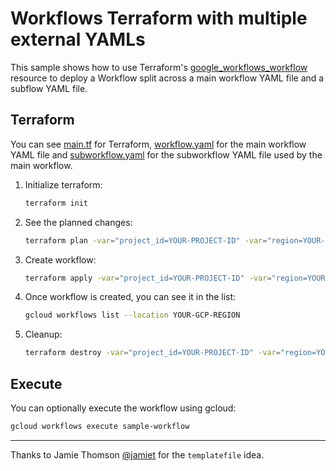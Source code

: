 # Workflows Terraform with multiple external YAMLs

This sample shows how to use Terraform's [google_workflows_workflow](https://registry.terraform.io/providers/hashicorp/google/latest/docs/resources/workflows_workflow)
resource to deploy a Workflow split across a main workflow YAML file and a
subflow YAML file.

## Terraform

You can see [main.tf](main.tf) for Terraform,
[workflow.yaml](workflow.yaml) for the main workflow YAML file and
[subworkflow.yaml](subworkflow.yaml) for the subworkflow YAML file used by the
main workflow.

1. Initialize terraform:

    ```sh
    terraform init
    ```

1. See the planned changes:

    ```sh
    terraform plan -var="project_id=YOUR-PROJECT-ID" -var="region=YOUR-GCP-REGION"
    ```

1. Create workflow:

    ```sh
    terraform apply -var="project_id=YOUR-PROJECT-ID" -var="region=YOUR-GCP-REGION"
    ```

1. Once workflow is created, you can see it in the list:

    ```sh
    gcloud workflows list --location YOUR-GCP-REGION
    ```

1. Cleanup:

    ```sh
    terraform destroy -var="project_id=YOUR-PROJECT-ID" -var="region=YOUR-GCP-REGION"
    ```

## Execute

You can optionally execute the workflow using gcloud:

```sh
gcloud workflows execute sample-workflow
```

---

Thanks to Jamie Thomson [@jamiet](https://twitter.com/jamiet) for the `templatefile` idea.
